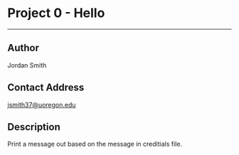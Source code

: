 # Project 0 - Hello
-------------

## Author
Jordan Smith

## Contact Address
jsmith37@uoregon.edu

## Description
Print a message out based on the message in creditials file.
